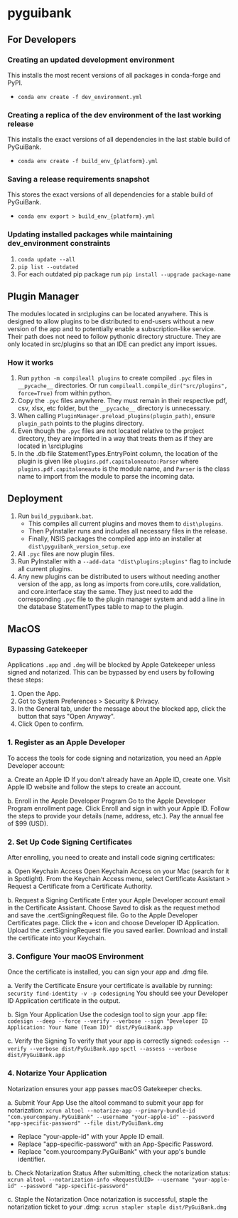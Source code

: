 # pyguibank

## For Developers

### Creating an updated development environment
This installs the most recent versions of all packages in conda-forge and PyPI.
- `conda env create -f dev_environment.yml`

### Creating a replica of the dev environment of the last working release
This installs the exact versions of all dependencies in the last stable build of PyGuiBank.
- `conda env create -f build_env_{platform}.yml`

### Saving a release requirements snapshot
This stores the exact versions of all dependencies for a stable build of PyGuiBank.
- `conda env export > build_env_{platform}.yml`

### Updating installed packages while maintaining dev_environment constraints
1. `conda update --all`
2. `pip list --outdated`
3. For each outdated pip package run `pip install --upgrade package-name`


## Plugin Manager

The modules located in src\plugins can be located anywhere. This is designed to allow plugins to be distributed to end-users without a new version of the app and to potentially enable a subscription-like service. Their path does not need to follow pythonic directory structure. They are only located in src/plugins so that an IDE can predict any import issues.

### How it works
1. Run `python -m compileall plugins` to create compiled `.pyc` files in `__pycache__` directories. Or run `compileall.compile_dir("src/plugins", force=True)` from within python.
2. Copy the `.pyc` files anywhere. They must remain in their respective pdf, csv, xlsx, etc folder, but the `__pycache__` directory is unnecessary.
3. When calling `PluginManager.preload_plugins(plugin_path)`, ensure `plugin_path` points to the plugins directory.
4. Even though the `.pyc` files are not located relative to the project directory, they are imported in a way that treats them as if they are located in \src\plugins
5. In the .db file StatementTypes.EntryPoint column, the location of the plugin is given like `plugins.pdf.capitaloneauto:Parser` where `plugins.pdf.capitaloneauto` is the module name, and `Parser` is the class name to import from the module to parse the incoming data. 

## Deployment
1. Run `build_pyguibank.bat`.
    - This compiles all current plugins and moves them to `dist\plugins`.
    - Then PyInstaller runs and includes all necessary files in the release.
    - Finally, NSIS packages the compiled app into an installer at `dist\pyguibank_version_setup.exe`
2. All `.pyc` files are now plugin files.
3. Run PyInstaller with a `--add-data "dist\plugins;plugins"` flag to include all current plugins.
4. Any new plugins can be distributed to users without needing another version of the app, as long as imports from core.utils, core.validation, and core.interface stay the same. They just need to add the corresponding `.pyc` file to the plugin manager system and add a line in the database StatementTypes table to map to the plugin.


## MacOS

### Bypassing Gatekeeper
Applications `.app` and `.dmg` will be blocked by Apple Gatekeeper unless signed and notarized. This can be bypassed by end users by following these steps:
1. Open the App.
2. Got to System Preferences > Security & Privacy.
3. In the General tab, under the message about the blocked app, click the button that says "Open Anyway".
4. Click Open to confirm.


### 1. Register as an Apple Developer
To access the tools for code signing and notarization, you need an Apple Developer account:

a. Create an Apple ID
If you don’t already have an Apple ID, create one. Visit Apple ID website and follow the steps to create an account.

b. Enroll in the Apple Developer Program
Go to the Apple Developer Program enrollment page.
Click Enroll and sign in with your Apple ID.
Follow the steps to provide your details (name, address, etc.).
Pay the annual fee of $99 (USD).

### 2. Set Up Code Signing Certificates
After enrolling, you need to create and install code signing certificates:

a. Open Keychain Access
Open Keychain Access on your Mac (search for it in Spotlight).
From the Keychain Access menu, select Certificate Assistant > Request a Certificate from a Certificate Authority.

b. Request a Signing Certificate
Enter your Apple Developer account email in the Certificate Assistant.
Choose Saved to disk as the request method and save the .certSigningRequest file.
Go to the Apple Developer Certificates page.
Click the + icon and choose Developer ID Application.
Upload the .certSigningRequest file you saved earlier.
Download and install the certificate into your Keychain.

### 3. Configure Your macOS Environment
Once the certificate is installed, you can sign your app and .dmg file.

a. Verify the Certificate
Ensure your certificate is available by running:
`security find-identity -v -p codesigning`
You should see your Developer ID Application certificate in the output.

b. Sign Your Application
Use the codesign tool to sign your .app file:
`codesign --deep --force --verify --verbose --sign "Developer ID Application: Your Name (Team ID)" dist/PyGuiBank.app`

c. Verify the Signing
To verify that your app is correctly signed:
`codesign --verify --verbose dist/PyGuiBank.app`
`spctl --assess --verbose dist/PyGuiBank.app`

### 4. Notarize Your Application
Notarization ensures your app passes macOS Gatekeeper checks.

a. Submit Your App
Use the altool command to submit your app for notarization:
`xcrun altool --notarize-app --primary-bundle-id "com.yourcompany.PyGuiBank" --username "your-apple-id" --password "app-specific-password" --file dist/PyGuiBank.dmg`
- Replace "your-apple-id" with your Apple ID email.
- Replace "app-specific-password" with an App-Specific Password.
- Replace "com.yourcompany.PyGuiBank" with your app's bundle identifier.

b. Check Notarization Status
After submitting, check the notarization status:
`xcrun altool --notarization-info <RequestUUID> --username "your-apple-id" --password "app-specific-password"`

c. Staple the Notarization
Once notarization is successful, staple the notarization ticket to your .dmg:
`xcrun stapler staple dist/PyGuiBank.dmg`

